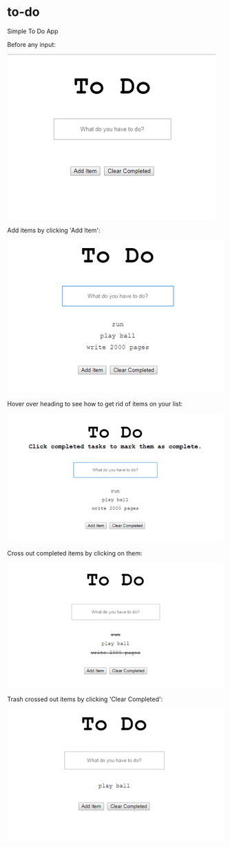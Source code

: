 # to-do
Simple To Do App


Before any input:

![Before Any Input](/resources/images/before-items.png)


Add items by clicking 'Add Item':

![After Adding Items](/resources/images/after-adding-items.png)


Hover over heading to see how to get rid of items on your list:

![Hovering Over Heading](/resources/images/hover-over.png)


Cross out completed items by clicking on them:

![Crossing Out Completed Items](/resources/images/crossed-out.png)


Trash crossed out items by clicking 'Clear Completed':

![Clearing Completed Items](/resources/images/clear-completed.png)